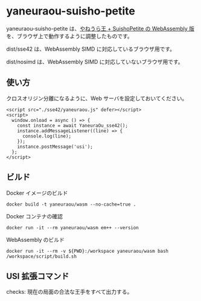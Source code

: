 # yaneuraou-suisho-petite

yaneuraou-suisho-petite は、[やねうら王 + SuishoPetite の WebAssembly 版](https://github.com/mizar/YaneuraOu)を、ブラウザ上で動作するように調整したものです。

dist/sse42 は、WebAssembly SIMD に対応しているブラウザ用です。

dist/nosimd は、WebAssembly SIMD に対応していないブラウザ用です。

## 使い方

クロスオリジン分離になるように、Web サーバを設定しておいてください。

```
<script src="./sse42/yaneuraou.js" defer></script>
<script>
  window.onload = async () => {
    const instance = await YaneuraOu_sse42();
    instance.addMessageListener((line) => {
      console.log(line);
    });
    instance.postMessage('usi');
  };
</script>
```

## ビルド

Docker イメージのビルド

```
docker build -t yaneuraou/wasm --no-cache=true .
```

Docker コンテナの確認

```
docker run -it --rm yaneuraou/wasm em++ --version
```

WebAssembly のビルド

```
docker run -it --rm -v ${PWD}:/workspace yaneuraou/wasm bash /workspace/script/build.sh
```

## USI 拡張コマンド

checks: 現在の局面の合法な王手をすべて出力する。
